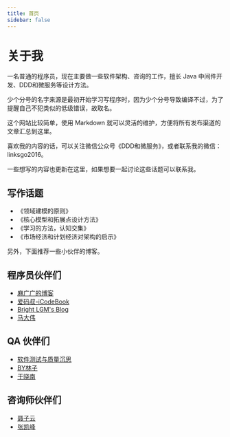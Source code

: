 ```yaml
---
title: 首页
sidebar: false
---
```


# 关于我

一名普通的程序员，现在主要做一些软件架构、咨询的工作，擅长 Java 中间件开发、DDD和微服务等设计方法。

少个分号的名字来源是最初开始学习写程序时，因为少个分号导致编译不过，为了提醒自己不犯类似的低级错误，故取名。

这个网站比较简单，使用 Markdown 就可以灵活的维护，方便将所有发布渠道的文章汇总到这里。

喜欢我的内容的话，可以关注微信公众号《DDD和微服务》，或者联系我的微信：linksgo2016。

一些想写的内容也更新在这里，如果想要一起讨论这些话题可以联系我。

## 写作话题

- 《领域建模的原则》
- 《核心模型和拓展点设计方法》
- 《学习的方法，认知交集》
- 《市场经济和计划经济对架构的启示》

另外，下面推荐一些小伙伴的博客。

## 程序员伙伴们 

- [麻广广的博客](https://maguangguang.xyz/)
- [爱码叔-iCodeBook](http://www.icodebook.com/)
- [Bright LGM's Blog](http://brightliao.com/)
- [马大伟](https://www.bmpi.dev/)

## QA 伙伴们

- [软件测试与质量沉思](http://liuranthinking.com/)
- [BY林子](https://www.bylinzi.com )
- [于晓南](https://qualityfocus.club/yxn)

## 咨询师伙伴们

- [聂子云](http://www.niezitalk.com)
- [张凯峰](http://www.kaifengzhang.com/)

